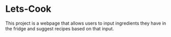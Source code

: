 # Lets-Cook
This project is a webpage that allows users to input ingredients they have in the fridge and suggest recipes based on that input.
